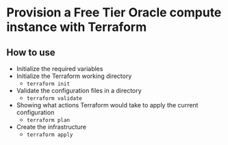 # Provision a Free Tier Oracle compute instance with Terraform

## How to use
* Initialize the required variables
* Initialize the Terraform working directory
  * `terraform init`
* Validate the configuration files in a directory 
  * `terraform validate`
* Showing what actions Terraform would take to apply the current configuration
  * `terraform plan`
* Create the infrastructure
  * `terraform apply`
